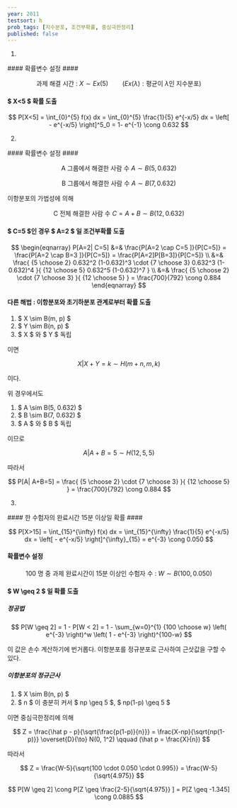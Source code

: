 ```yaml
---
year: 2011
testsort: h
prob_tags: [지수분포, 조건부확률, 중심극한정리]
published: false
---
```

1)

<div>
#### 확률변수 설정 ####

$$ \text{과제 해결 시간 : } X \sim Ex(5)  \qquad  (Ex(\lambda) : \text{평균이 } \lambda \text{인 지수분포}) $$

#### $ X<5 $ 확률 도출 ####

$$ P[X<5] = \int_{0}^{5} f(x) dx = \int_{0}^{5} \frac{1}{5} e^{-x/5} dx = \left[ - e^{-x/5} \right]^5_0 = 1- e^{-1} \cong 0.632 $$

</div>

2)

<div>
#### 확률변수 설정 ####

$$ \text{A 그룹에서 해결한 사람 수 } A \sim B(5, 0.632)  $$

$$ \text{B 그룹에서 해결한 사람 수 } A \sim B(7, 0.632)  $$

이항분포의 가법성에 의해

$$ \text{C 전체 해결한 사람 수 } C = A+B \sim B(12, 0.632)  $$

#### $ C=5 $인 경우 $ A=2 $ 일 조건부확률 도출 ####

$$ \begin{eqnarray}
P[A=2|
C=5] &=& \frac{P[A=2 \cap C=5 ]}{P[C=5]} = \frac{P[A=2 \cap B=3 ]}{P[C=5]} = \frac{P[A=2]P[B=3]}{P[C=5]} \\
&=&
\frac{ {5 \choose 2} 0.632^2 (1-0.632)^3 \cdot {7 \choose 3} 0.632^3 (1-0.632)^4 }{ {12 \choose 5} 0.632^5 (1-0.632)^7 } \\
&=&
\frac{ {5 \choose 2} \cdot {7 \choose 3} }{ {12 \choose 5} } = \frac{700}{792} \cong 0.884
\end{eqnarray} $$

#### 다른 해법 : 이항분포와 초기하분포 관계로부터 확률 도출 ####

1. $ X \sim B(m, p) $
1. $ Y \sim B(n, p) $
1. $ X $ 와 $ Y $ 독립

이면

$$ X|
X+Y=k \sim H(m+n, m, k) $$

이다.

위 경우에서도

1. $ A \sim B(5, 0.632) $
1. $ B \sim B(7, 0.632) $
1. $ A $ 와 $ B $ 독립

이므로

$$ A|
A+B=5 \sim H(12, 5, 5) $$
	
따라서

$$ P[A|
A+B=5] = \frac{ {5 \choose 2} \cdot {7 \choose 3} }{ {12 \choose 5} } = \frac{700}{792} \cong 0.884 $$

</div>

3)

<div>
#### 한 수험자의 완료시간 15분 이상일 확률 ####

$$ P[X>15] = \int_{15}^{\infty} f(x) dx = \int_{15}^{\infty} \frac{1}{5} e^{-x/5} dx = \left[ - e^{-x/5} \right]^{\infty}_{15} = e^{-3} \cong 0.050 $$

#### 확률변수 설정 ####

$$ \text{100 명 중 과제 완료시간이 15분 이상인 수험자 수 : } W \sim B(100, 0.050) $$

#### $ W \geq 2 $ 일 확률 도출 ###

##### 정공법 #####

$$ P[W \geq 2] = 1 - P[W < 2] = 1 - \sum_{w=0}^{1} {100 \choose w} \left( e^{-3} \right)^w \left( 1 - e^{-3} \right)^{100-w} $$

이 값은 손수 계산하기에 번거롭다. 이항분포를 정규분포로 근사하여 근삿값을 구할 수 있다.

##### 이항분포의 정규근사 #####

1. $ X \sim B(n, p) $
2. $ n $ 이 충분히 커서 $ np \geq 5 $, $ np(1-p) \geq 5 $

이면 중심극한정리에 의해

$$ Z = \frac{\hat p - p}{\sqrt{\frac{p(1-p)}{n}}} = \frac{X-np}{\sqrt{np(1-p)}} \overset{D}{\to} N(0, 1^2) \qquad (\hat p = \frac{X}{n}) $$

따라서

$$ Z = \frac{W-5}{\sqrt{100 \cdot 0.050 \cdot 0.995}} = \frac{W-5}{\sqrt{4.975}} $$

$$ P[W \geq 2] \cong P[Z \geq \frac{2-5}{\sqrt{4.975}} ] =  P[Z \geq -1.345] \cong 0.0885 $$

</div>
